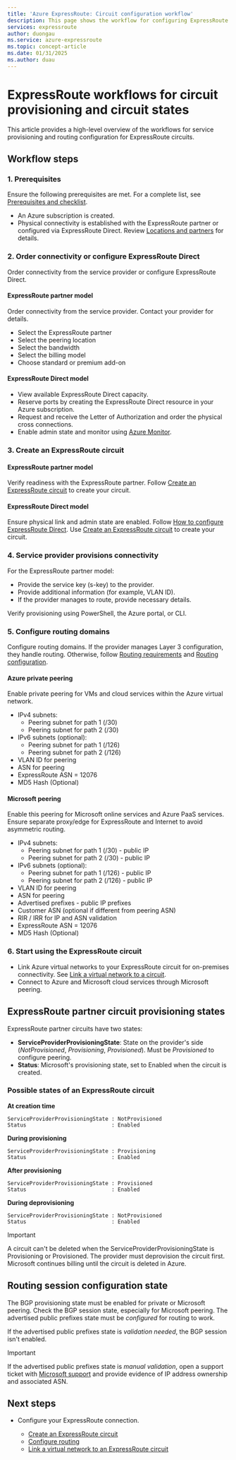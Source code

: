 ```yaml
---
title: 'Azure ExpressRoute: Circuit configuration workflow'
description: This page shows the workflow for configuring ExpressRoute circuits and peerings
services: expressroute
author: duongau
ms.service: azure-expressroute
ms.topic: concept-article
ms.date: 01/31/2025
ms.author: duau
---
```

# ExpressRoute workflows for circuit provisioning and circuit states
This article provides a high-level overview of the workflows for service provisioning and routing configuration for ExpressRoute circuits.

## Workflow steps

### 1. Prerequisites

Ensure the following prerequisites are met. For a complete list, see [Prerequisites and checklist](expressroute-prerequisites.md).

* An Azure subscription is created.
* Physical connectivity is established with the ExpressRoute partner or configured via ExpressRoute Direct. Review [Locations and partners](expressroute-locations-providers.md#partners) for details.

### 2. Order connectivity or configure ExpressRoute Direct

Order connectivity from the service provider or configure ExpressRoute Direct.

#### ExpressRoute partner model

Order connectivity from the service provider. Contact your provider for details.

* Select the ExpressRoute partner
* Select the peering location
* Select the bandwidth
* Select the billing model
* Choose standard or premium add-on

#### ExpressRoute Direct model

* View available ExpressRoute Direct capacity.
* Reserve ports by creating the ExpressRoute Direct resource in your Azure subscription.
* Request and receive the Letter of Authorization and order the physical cross connections.
* Enable admin state and monitor using [Azure Monitor](expressroute-monitoring-metrics-alerts.md#expressroute-direct-metrics).

### 3. Create an ExpressRoute circuit

#### ExpressRoute partner model

Verify readiness with the ExpressRoute partner. Follow [Create an ExpressRoute circuit](expressroute-howto-circuit-portal-resource-manager.md) to create your circuit.

#### ExpressRoute Direct model

Ensure physical link and admin state are enabled. Follow [How to configure ExpressRoute Direct](how-to-expressroute-direct-portal.md). Use [Create an ExpressRoute circuit](expressroute-howto-circuit-portal-resource-manager.md) to create your circuit.

### 4. Service provider provisions connectivity

For the ExpressRoute partner model:

* Provide the service key (s-key) to the provider.
* Provide additional information (for example, VLAN ID).
* If the provider manages to route, provide necessary details.

Verify provisioning using PowerShell, the Azure portal, or CLI.

### 5. Configure routing domains

Configure routing domains. If the provider manages Layer 3 configuration, they handle routing. Otherwise, follow [Routing requirements](expressroute-routing.md) and [Routing configuration](expressroute-howto-routing-arm.md).

#### Azure private peering

Enable private peering for VMs and cloud services within the Azure virtual network.

* IPv4 subnets:
    * Peering subnet for path 1 (/30)
    * Peering subnet for path 2 (/30)
* IPv6 subnets (optional):
    * Peering subnet for path 1 (/126)
    * Peering subnet for path 2 (/126)
* VLAN ID for peering
* ASN for peering
* ExpressRoute ASN = 12076
* MD5 Hash (Optional)

#### Microsoft peering

Enable this peering for Microsoft online services and Azure PaaS services. Ensure separate proxy/edge for ExpressRoute and Internet to avoid asymmetric routing.

* IPv4 subnets:
    * Peering subnet for path 1 (/30) - public IP
    * Peering subnet for path 2 (/30) - public IP
* IPv6 subnets (optional):
    * Peering subnet for path 1 (/126) - public IP
    * Peering subnet for path 2 (/126) - public IP
* VLAN ID for peering
* ASN for peering
* Advertised prefixes - public IP prefixes
* Customer ASN (optional if different from peering ASN)
* RIR / IRR for IP and ASN validation
* ExpressRoute ASN = 12076
* MD5 Hash (Optional)

### 6. Start using the ExpressRoute circuit

* Link Azure virtual networks to your ExpressRoute circuit for on-premises connectivity. See [Link a virtual network to a circuit](expressroute-howto-linkvnet-arm.md).
* Connect to Azure and Microsoft cloud services through Microsoft peering.

## ExpressRoute partner circuit provisioning states

ExpressRoute partner circuits have two states:

* **ServiceProviderProvisioningState**: State on the provider's side (*NotProvisioned*, *Provisioning*, *Provisioned*). Must be *Provisioned* to configure peering.
* **Status**: Microsoft's provisioning state, set to Enabled when the circuit is created.

### Possible states of an ExpressRoute circuit

**At creation time**

```output
ServiceProviderProvisioningState : NotProvisioned
Status                           : Enabled
```

**During provisioning**

```output
ServiceProviderProvisioningState : Provisioning
Status                           : Enabled
```

**After provisioning**

```output
ServiceProviderProvisioningState : Provisioned
Status                           : Enabled
```

**During deprovisioning**

```output
ServiceProviderProvisioningState : NotProvisioned
Status                           : Enabled
```

> [!IMPORTANT]
> A circuit can't be deleted when the ServiceProviderProvisioningState is Provisioning or Provisioned. The provider must deprovision the circuit first. Microsoft continues billing until the circuit is deleted in Azure.

## Routing session configuration state

The BGP provisioning state must be enabled for private or Microsoft peering. Check the BGP session state, especially for Microsoft peering. The advertised public prefixes state must be *configured* for routing to work.

If the advertised public prefixes state is *validation needed*, the BGP session isn't enabled.

> [!IMPORTANT]
> If the advertised public prefixes state is *manual validation*, open a support ticket with [Microsoft support](https://portal.azure.com/?#blade/Microsoft_Azure_Support/HelpAndSupportBlade) and provide evidence of IP address ownership and associated ASN.
> 

## Next steps

* Configure your ExpressRoute connection.
  
  * [Create an ExpressRoute circuit](expressroute-howto-circuit-arm.md)
  * [Configure routing](expressroute-howto-routing-arm.md)
  * [Link a virtual network to an ExpressRoute circuit](expressroute-howto-linkvnet-arm.md)
